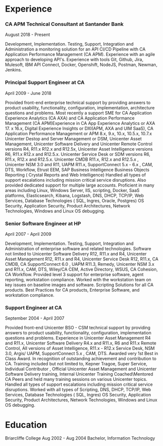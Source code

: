 # Experience

### CA APM Technical Consultant at Santander Bank
August 2018 - Present

Development, Implementation. Testing, Support, Integration and Administration a monitoring solution for an API CI/CD Pipeline with CA Application Performance Management (CA APM).  Experience with an agile approach to developing API's.  Experience with tools Git, Github, Jira, Mulesoft, IBM API Connect, Docker, Openshift, NodeJS, Postman, Newman, Jenkins.    

### Principal Support Engineer at CA
April 2009 - June 2018

Provided front-end enterprise technical support by providing answers to product usability, functionality, configuration, implementation, architecture questions and problems. Most recently a support SME for CA Application Experience Analytics (CA AXA) and CA Application Performance Management (CA APM)Experience in CA App Experience Analytics or AXA 17. x 16.x, Digital Experience Insights or DXI(APM, AXA and UIM SaaS), CA Application Performance Management or APM 8.x, 9.x, 10.x, 10.5.x, 10.7.x Unicenter Destop and Server Management or DSM, Unicenter Asset Management, Unicenter Software Delivery and Unicenter Remote Control versions R4, R11.x R12.x and R12.5x, Unicenter Asset Intelligence versions R6, R11.x R12.x and R12.5.x. Unicenter Service Desk or SDM versions R6, R11.x, R12.x and R12.5.x. Unicenter CMDB R11.x, R12.x and R12.5.x , Unicenter NSM 3.0 and R11, UAPM R11.x, SupportConnect 5.x - 6.x , CAM, DTS, Workflow, Etrust EEM, SAP Business Intelligence Business Objects Reporting ( Crystal Reports and Web Intelligence) Handled all types of support escalations including mission critical service disruptions. Also provided dedicated support for multiple large accounts. Proficient in many areas including Linux, Windows Server, IIS, scripting, Docker, SaaS platforms, Elasticsearch, Kibana, Logstash, DNS, DHCP, TCP/IP, Web Services, Database Technologies ( SQL, Ingres, Oracle, Postgres) OS Security, Application Security, Product Architectures, Network Technologies, Windows and Linux OS debugging.

### Senior Software Engineer at HP
April 2007 - April 2009

Development, Implementation. Testing, Support, Integration and Administration of enterprise software and related technologies.  Software not limited to Unicenter Software Delivery R12, R11.x and R4, Unicenter Asset Management R12, R11.x and R4, Unicenter Service Desk R12, R11.x, CA CMDB, CA SupportConnect 6.0 , UAPM R11.3, Remedy, Unicenter NSM 3.x and R11.x, CAM, DTS, Wiley/CA CEM, Active Directory, WSUS, CA Cohesion, CA Workflow.  Provided level 3 support for enterprise software, agent reporting, workstation compliance.  Worked with the workstation team on key issues on baseline images and software.  Scripting Solutions for all CA products.  Best Practices for CA products, Enterprise Software, and workstation compliance.

### Support Engineer at CA
September 2004 - April 2007

Provided front-end Unicenter BSO - CSM technical support by providing answers to product usability, functionality, configuration, implementation questions and problems.  Experience in Unicenter Asset Management R4 and R11.x, Unicenter Software Delivery R4.x and R11.x, R6 and R11.x Remote Control, All versions of Asset Intelligence, R11.x - R12.x Service Desk, NSM 3.0, Argis/ UAPM, SupportConnect 5.x , CAM, DTS.  Awarded very 1st Best in Class Award. In recognition of outstanding achievement and contribution to CA.  Training included but not limited to, Kepner Tragoe, Super Service, Individual Contributor , Official Unicenter Asset Management and Unicenter Software Delivery training, Internal Unicenter Training Coached\Mentored CA Peers and held many training sessions on various Unicenter topics.  Handled all types of support escalations including mission critical service disruptions.  Worked with all types of Scripting, DNS, DHCP, TCP/IP, Web Services, Database Technologies ( SQL, Ingres) OS Security, Application Security, Product Architectures, Network Technologies, Windows and Linux OS debugging.

# Education
Briarcliffe College
Aug 2002 - Aug 2004
Bachelor, Information Technology
